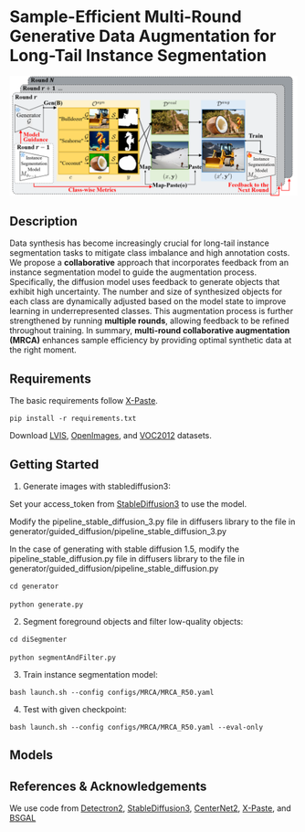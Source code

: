 # Sample-Efficient Multi-Round Generative Data Augmentation for Long-Tail Instance Segmentation

![MRCA](assets/overview.png)

## Description

Data synthesis has become increasingly crucial for long-tail instance segmentation tasks to mitigate class imbalance and high annotation costs. We propose a **collaborative** approach that incorporates feedback from an instance segmentation model to guide the augmentation process. Specifically, the diffusion model uses feedback to generate objects that exhibit high uncertainty. The number and size of synthesized objects for each class are dynamically adjusted based on the model state to improve learning in underrepresented classes. This augmentation process is further strengthened by running **multiple rounds**, allowing feedback to be refined throughout training. In summary, **multi-round collaborative augmentation (MRCA)** enhances sample efficiency by providing optimal synthetic data at the right moment. 

## Requirements
The basic requirements follow [X-Paste](https://github.com/yoctta/XPaste).

```
pip install -r requirements.txt
```
Download [LVIS](https://www.lvisdataset.org/dataset), [OpenImages](https://storage.googleapis.com/openimages/web/visualizer/index.html), and [VOC2012](http://host.robots.ox.ac.uk/pascal/VOC/voc2012/) datasets.


## Getting Started 


1. Generate images with stablediffusion3:  


Set your access_token from [StableDiffusion3](https://huggingface.co/stabilityai/stable-diffusion-3-medium) to use the model.


Modify the pipeline_stable_diffusion_3.py file in diffusers library to the file in generator/guided_diffusion/pipeline_stable_diffusion_3.py


In the case of generating with stable diffusion 1.5, modify the pipeline_stable_diffusion.py file in diffusers library to the file in generator/guided_diffusion/pipeline_stable_diffusion.py

```
cd generator

python generate.py
```


2. Segment foreground objects and filter low-quality objects:
```
cd diSegmenter

python segmentAndFilter.py
```


3. Train instance segmentation model:
```
bash launch.sh --config configs/MRCA/MRCA_R50.yaml 
```

4. Test with given checkpoint:
```
bash launch.sh --config configs/MRCA/MRCA_R50.yaml --eval-only

```

## Models



## References & Acknowledgements
We use code from
[Detectron2](https://github.com/facebookresearch/detectron2),
[StableDiffusion3](https://huggingface.co/stabilityai/stable-diffusion-3-medium),
[CenterNet2](https://github.com/xingyizhou/CenterNet2),
[X-Paste](https://github.com/yoctta/XPaste), and
[BSGAL](https://github.com/aim-uofa/DiverGen/tree/main/BSGAL)



